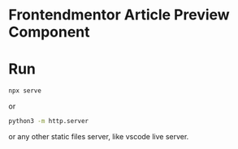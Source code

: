 # Frontendmentor Article Preview Component


# Run

```bash
npx serve
```

or

```bash
python3 -m http.server
```

or any other static files server, like vscode live server.